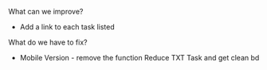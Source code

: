 What can we improve?

- Add a link to each task listed


What do we have to fix?

- Mobile Version - remove the function Reduce TXT Task and get clean bd

